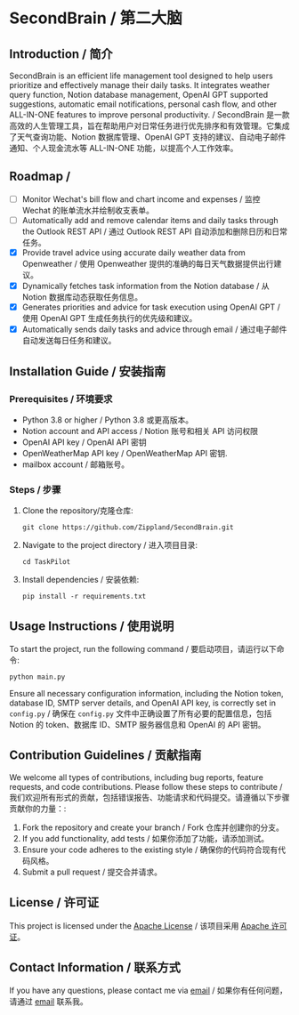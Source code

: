 # SecondBrain / 第二大脑

## Introduction / 简介
SecondBrain is an efficient life management tool designed to help users prioritize and effectively manage their daily tasks. It integrates weather query function, Notion database management, OpenAI GPT supported suggestions, automatic email notifications, personal cash flow, and other ALL-IN-ONE features to improve personal productivity. / SecondBrain 是一款高效的人生管理工具，旨在帮助用户对日常任务进行优先排序和有效管理。它集成了天气查询功能、Notion 数据库管理、OpenAI GPT 支持的建议、自动电子邮件通知、个人现金流水等 ALL-IN-ONE 功能，以提高个人工作效率。

## Roadmap / 
- [ ] Monitor Wechat's bill flow and chart income and expenses / 监控 Wechat 的账单流水并绘制收支表单。
- [ ] Automatically add and remove calendar items and daily tasks through the Outlook REST API / 通过 Outlook REST API 自动添加和删除日历和日常任务。
- [X] Provide travel advice using accurate daily weather data from Openweather / 使用 Openweather 提供的准确的每日天气数据提供出行建议。
- [X] Dynamically fetches task information from the Notion database / 从 Notion 数据库动态获取任务信息。
- [X] Generates priorities and advice for task execution using OpenAI GPT / 使用 OpenAI GPT 生成任务执行的优先级和建议。
- [X] Automatically sends daily tasks and advice through email / 通过电子邮件自动发送每日任务和建议。

## Installation Guide / 安装指南

### Prerequisites / 环境要求
- Python 3.8 or higher / Python 3.8 或更高版本。
- Notion account and API access / Notion 账号和相关 API 访问权限
- OpenAI API key / OpenAI API 密钥
- OpenWeatherMap API key / OpenWeatherMap API 密钥.
- mailbox account / 邮箱账号。

### Steps / 步骤
1. Clone the repository/克隆仓库:
   ```
   git clone https://github.com/Zippland/SecondBrain.git
   ```
2. Navigate to the project directory / 进入项目目录:
   ```
   cd TaskPilot
   ```
3. Install dependencies / 安装依赖:
   ```
   pip install -r requirements.txt
   ```

## Usage Instructions / 使用说明
To start the project, run the following command / 要启动项目，请运行以下命令:
```
python main.py
```
Ensure all necessary configuration information, including the Notion token, database ID, SMTP server details, and OpenAI API key, is correctly set in `config.py` / 确保在 `config.py` 文件中正确设置了所有必要的配置信息，包括 Notion 的 token、数据库 ID、SMTP 服务器信息和 OpenAI 的 API 密钥。

## Contribution Guidelines / 贡献指南
We welcome all types of contributions, including bug reports, feature requests, and code contributions. Please follow these steps to contribute / 我们欢迎所有形式的贡献，包括错误报告、功能请求和代码提交。请遵循以下步骤贡献你的力量：:
1. Fork the repository and create your branch / Fork 仓库并创建你的分支。
2. If you add functionality, add tests / 如果你添加了功能，请添加测试。
3. Ensure your code adheres to the existing style / 确保你的代码符合现有代码风格。
4. Submit a pull request / 提交合并请求。

## License / 许可证
This project is licensed under the [Apache License](LICENSE) / 该项目采用 [Apache 许可证](LICENSE)。

## Contact Information / 联系方式
If you have any questions, please contact me via [email](mailto:zihan.jian@outlook.com) / 如果你有任何问题，请通过 [email](mailto:zihan.jian@outlook.com) 联系我。
